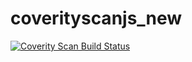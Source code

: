 # coverityscanjs_new

<a href="https://scan.coverity.com/projects/asiwen-coverityscanjs_new">
  <img alt="Coverity Scan Build Status"
       src="https://scan.coverity.com/projects/22673/badge.svg"/>
</a>
